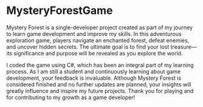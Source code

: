 # MysteryForestGame
Mystery Forest is a single-developer project created as part of my journey to learn game development and improve my skills. In this adventurous exploration game, players navigate an enchanted forest, defeat enemies, and uncover hidden secrets. The ultimate goal is to find your lost treasure—its significance and purpose will be revealed as you explore the world.

I coded the game using C#, which has been an integral part of my learning process. As I am still a student and continuously learning about game development, your feedback is invaluable. Although Mystery Forest is considered finished and no further updates are planned, your insights will greatly influence and inspire my future projects. Thank you for playing and for contributing to my growth as a game developer!

 
